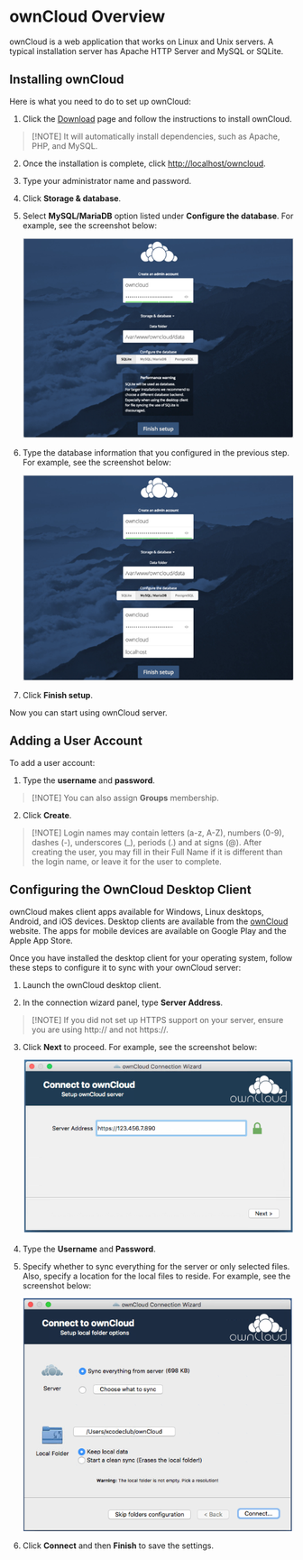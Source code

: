 # ownCloud Overview

ownCloud is a web application that works on Linux and Unix servers. A typical installation server has Apache HTTP Server and MySQL or SQLite.

## Installing ownCloud

Here is what you need to do to set up ownCloud:

1. Click the [Download](https://download.owncloud.org/download/repositories/stable/owncloud/) page and follow the instructions to install ownCloud.
> [!NOTE] It will automatically install dependencies, such as Apache, PHP, and MySQL.

2. Once the installation is complete, click [http://localhost/owncloud](http://localhost/owncloud).

3. Type your administrator name and password.

4. Click **Storage &amp; database**.

5. Select **MySQL/MariaDB** option listed under **Configure the database**. For example, see the screenshot below:

   ![](Image_1.png)

6. Type the database information that you configured in the previous step. For example, see the screenshot below:

   ![](Image_2.png)

7. Click **Finish setup**.

Now you can start using ownCloud server.

## Adding a User Account

To add a user account:

1. Type the **username** and **password**.
> [!NOTE] You can also assign **Groups** membership.

2. Click **Create**.
> [!NOTE] Login names may contain letters (a-z, A-Z), numbers (0-9), dashes (-), underscores (\_), periods (.) and at signs (@). After creating the user, you may fill in their Full Name if it is different than the login name, or leave it for the user to complete.

## Configuring the OwnCloud Desktop Client

ownCloud makes client apps available for Windows, Linux desktops, Android, and iOS devices. Desktop clients are available from the [ownCloud](https://owncloud.org/download/) website. The apps for mobile devices are available on Google Play and the Apple App Store.

Once you have installed the desktop client for your operating system, follow these steps to configure it to sync with your ownCloud server:

1. Launch the ownCloud desktop client.

2. In the connection wizard panel, type **Server Address**.
> [!NOTE] If you did not set up HTTPS support on your server, ensure you are using http:// and not https://.

3. Click **Next** to proceed. For example, see the screenshot below:

   ![](Image_3.png)

4. Type the **Username** and **Password**.

5. Specify whether to sync everything for the server or only selected files. Also, specify a location for the local files to reside. For example, see the screenshot below:

   ![](Image_4.png)

6. Click **Connect** and then **Finish** to save the settings.
